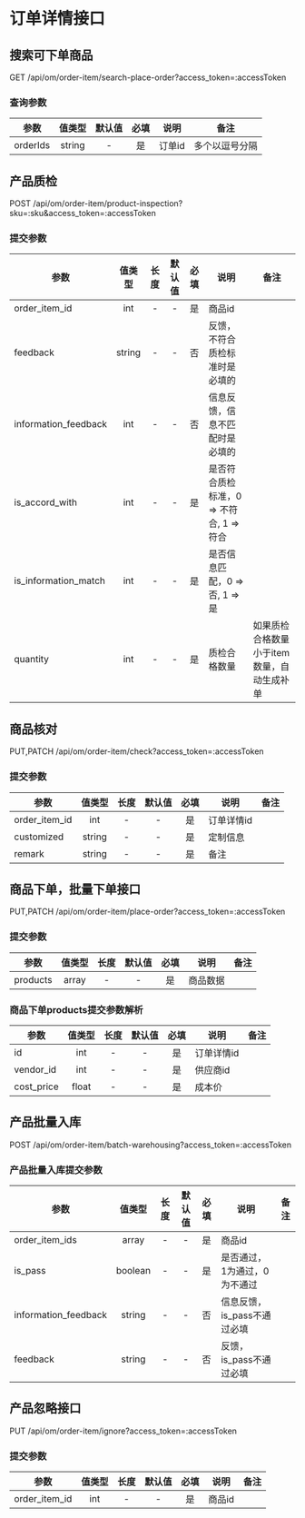 订单详情接口
========

## 搜索可下单商品
GET /api/om/order-item/search-place-order?access_token=:accessToken

### 查询参数
| 参数 | 值类型 | 默认值 | 必填 | 说明 | 备注 |
| --- | :---: | :---: | :---: | --- | --- |
| orderIds | string | - | 是 | 订单id | 多个以逗号分隔 |


## 产品质检
POST /api/om/order-item/product-inspection?sku=:sku&access_token=:accessToken

### <span id="params">提交参数</span>
| 参数 | 值类型 | 长度 | 默认值 | 必填 | 说明 | 备注 |
| --- | :---: | :---: | :---: | :---: | --- | --- |
| order_item_id | int | - | - | 是 | 商品id | |
| feedback | string | - | - | 否 | 反馈，不符合质检标准时是必填的 | |
| information_feedback | int | - | - | 否 | 信息反馈，信息不匹配时是必填的 | |
| is_accord_with | int | - | - | 是 | 是否符合质检标准，0 => 不符合, 1 => 符合 | |
| is_information_match | int | - | - | 是 | 是否信息匹配，0 => 否, 1 => 是| |
| quantity | int | - | - | 是 | 质检合格数量 | 如果质检合格数量小于item数量，自动生成补单 |

## 商品核对
PUT,PATCH /api/om/order-item/check?access_token=:accessToken
### <span id="params">提交参数</span>
| 参数 | 值类型 | 长度 | 默认值 | 必填 | 说明 | 备注 |
| --- | :---: | :---: | :---: | :---: | --- | --- |
| order_item_id | int | - | - | 是 | 订单详情id | |
| customized | string | - | - | 是 | 定制信息 | |
| remark | string | - | - | 是 | 备注 | |

## 商品下单，批量下单接口
PUT,PATCH /api/om/order-item/place-order?access_token=:accessToken

### <span id="params">提交参数</span>
| 参数 | 值类型 | 长度 | 默认值 | 必填 | 说明 | 备注 |
| --- | :---: | :---: | :---: | :---: | --- | --- |
| products | array | - | - | 是 | 商品数据 | |

### <span id="params">商品下单products提交参数解析</span>
| 参数 | 值类型 | 长度 | 默认值 | 必填 | 说明 | 备注 |
| --- | :---: | :---: | :---: | :---: | --- | --- |
| id | int | - | - | 是 | 订单详情id | |
| vendor_id | int | - | - | 是 | 供应商id | |
| cost_price | float | - | - | 是 | 成本价 | |

## 产品批量入库
POST /api/om/order-item/batch-warehousing?access_token=:accessToken
### <span id="params">产品批量入库提交参数</span>
| 参数 | 值类型 | 长度 | 默认值 | 必填 | 说明 | 备注 |
| --- | :---: | :---: | :---: | :---: | --- | --- |
| order_item_ids | array | - | - | 是 | 商品id | |
| is_pass | boolean | - | - | 是 | 是否通过，1为通过，0为不通过 | |
| information_feedback | string | - | - | 否 | 信息反馈，is_pass不通过必填 | |
| feedback | string | - | - | 否 | 反馈，is_pass不通过必填 | |

## 产品忽略接口
PUT /api/om/order-item/ignore?access_token=:accessToken
### <span id="params">提交参数</span>
| 参数 | 值类型 | 长度 | 默认值 | 必填 | 说明 | 备注 |
| --- | :---: | :---: | :---: | :---: | --- | --- |
| order_item_id | int | - | - | 是 | 商品id | |